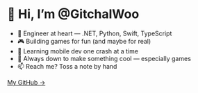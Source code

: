 # 👋 Hi, I’m @GitchalWoo

- 🧠 Engineer at heart — .NET, Python, Swift, TypeScript
- 🎮 Building games for fun (and maybe for real)
- 📱 Learning mobile dev one crash at a time
- 🤝 Always down to make something cool — especially games
- 📫 Reach me? Toss a note by hand

[My GitHub →](https://github.com/GitchalWoo)
